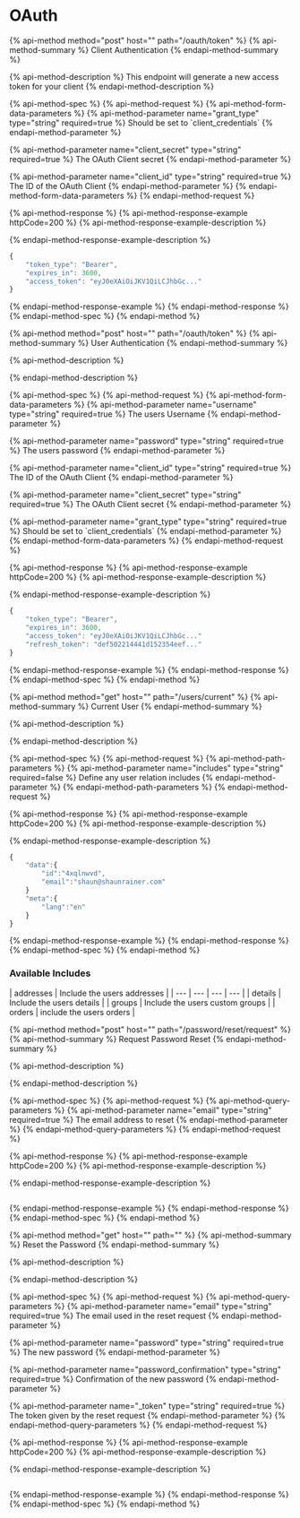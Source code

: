 # OAuth

{% api-method method="post" host="" path="/oauth/token" %}
{% api-method-summary %}
Client Authentication
{% endapi-method-summary %}

{% api-method-description %}
This endpoint will generate a new access token for your client
{% endapi-method-description %}

{% api-method-spec %}
{% api-method-request %}
{% api-method-form-data-parameters %}
{% api-method-parameter name="grant\_type" type="string" required=true %}
Should be set to \`client\_credentials\`
{% endapi-method-parameter %}

{% api-method-parameter name="client\_secret" type="string" required=true %}
The OAuth Client secret
{% endapi-method-parameter %}

{% api-method-parameter name="client\_id" type="string" required=true %}
The ID of the OAuth Client
{% endapi-method-parameter %}
{% endapi-method-form-data-parameters %}
{% endapi-method-request %}

{% api-method-response %}
{% api-method-response-example httpCode=200 %}
{% api-method-response-example-description %}

{% endapi-method-response-example-description %}

```javascript
{
    "token_type": "Bearer",
    "expires_in": 3600,
    "access_token": "eyJ0eXAiOiJKV1QiLCJhbGc..."
}
```
{% endapi-method-response-example %}
{% endapi-method-response %}
{% endapi-method-spec %}
{% endapi-method %}

{% api-method method="post" host="" path="/oauth/token" %}
{% api-method-summary %}
User Authentication
{% endapi-method-summary %}

{% api-method-description %}

{% endapi-method-description %}

{% api-method-spec %}
{% api-method-request %}
{% api-method-form-data-parameters %}
{% api-method-parameter name="username" type="string" required=true %}
The users Username
{% endapi-method-parameter %}

{% api-method-parameter name="password" type="string" required=true %}
The users password
{% endapi-method-parameter %}

{% api-method-parameter name="client\_id" type="string" required=true %}
The ID of the OAuth Client
{% endapi-method-parameter %}

{% api-method-parameter name="client\_secret" type="string" required=true %}
The OAuth Client secret
{% endapi-method-parameter %}

{% api-method-parameter name="grant\_type" type="string" required=true %}
Should be set to \`client\_credentials\`
{% endapi-method-parameter %}
{% endapi-method-form-data-parameters %}
{% endapi-method-request %}

{% api-method-response %}
{% api-method-response-example httpCode=200 %}
{% api-method-response-example-description %}

{% endapi-method-response-example-description %}

```javascript
{
    "token_type": "Bearer",
    "expires_in": 3600,
    "access_token": "eyJ0eXAiOiJKV1QiLCJhbGc..."
    "refresh_token": "def502214441d152354eef..."
}
```
{% endapi-method-response-example %}
{% endapi-method-response %}
{% endapi-method-spec %}
{% endapi-method %}

{% api-method method="get" host="" path="/users/current" %}
{% api-method-summary %}
Current User
{% endapi-method-summary %}

{% api-method-description %}

{% endapi-method-description %}

{% api-method-spec %}
{% api-method-request %}
{% api-method-path-parameters %}
{% api-method-parameter name="includes" type="string" required=false %}
Define any user relation includes
{% endapi-method-parameter %}
{% endapi-method-path-parameters %}
{% endapi-method-request %}

{% api-method-response %}
{% api-method-response-example httpCode=200 %}
{% api-method-response-example-description %}

{% endapi-method-response-example-description %}

```javascript
{
    "data":{
        "id":"4xqlnwvd",
        "email":"shaun@shaunrainer.com"
    }
    "meta":{
        "lang":"en"
    }
}
```
{% endapi-method-response-example %}
{% endapi-method-response %}
{% endapi-method-spec %}
{% endapi-method %}

### Available Includes

| addresses | Include the users addresses |
| --- | --- | --- | --- |
| details | Include the users details |
| groups | Include the users custom groups |
| orders | include the users orders |

{% api-method method="post" host="" path="/password/reset/request" %}
{% api-method-summary %}
Request Password Reset
{% endapi-method-summary %}

{% api-method-description %}

{% endapi-method-description %}

{% api-method-spec %}
{% api-method-request %}
{% api-method-query-parameters %}
{% api-method-parameter name="email" type="string" required=true %}
The email address to reset
{% endapi-method-parameter %}
{% endapi-method-query-parameters %}
{% endapi-method-request %}

{% api-method-response %}
{% api-method-response-example httpCode=200 %}
{% api-method-response-example-description %}

{% endapi-method-response-example-description %}

```

```
{% endapi-method-response-example %}
{% endapi-method-response %}
{% endapi-method-spec %}
{% endapi-method %}

{% api-method method="get" host="" path="" %}
{% api-method-summary %}
Reset the Password
{% endapi-method-summary %}

{% api-method-description %}

{% endapi-method-description %}

{% api-method-spec %}
{% api-method-request %}
{% api-method-query-parameters %}
{% api-method-parameter name="email" type="string" required=true %}
The email used in the reset request
{% endapi-method-parameter %}

{% api-method-parameter name="password" type="string" required=true %}
The new password
{% endapi-method-parameter %}

{% api-method-parameter name="password\_confirmation" type="string" required=true %}
Confirmation of the new password
{% endapi-method-parameter %}

{% api-method-parameter name="\_token" type="string" required=true %}
The token given by the reset request
{% endapi-method-parameter %}
{% endapi-method-query-parameters %}
{% endapi-method-request %}

{% api-method-response %}
{% api-method-response-example httpCode=200 %}
{% api-method-response-example-description %}

{% endapi-method-response-example-description %}

```

```
{% endapi-method-response-example %}
{% endapi-method-response %}
{% endapi-method-spec %}
{% endapi-method %}



